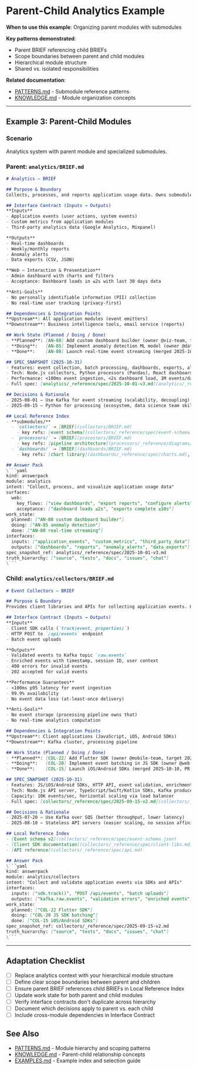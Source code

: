 # Parent-Child Analytics Example

**When to use this example**: Organizing parent modules with submodules

**Key patterns demonstrated**:
- Parent BRIEF referencing child BRIEFs
- Scope boundaries between parent and child modules
- Hierarchical module structure
- Shared vs. isolated responsibilities

**Related documentation**:
- [PATTERNS.md](../PATTERNS.md) - Submodule reference patterns
- [KNOWLEDGE.md](../KNOWLEDGE.md) - Module organization concepts

---

## Example 3: Parent-Child Modules

### Scenario
Analytics system with parent module and specialized submodules.

### Parent: `analytics/BRIEF.md`

```markdown
# Analytics — BRIEF

## Purpose & Boundary
Collects, processes, and reports application usage data. Owns submodules: `collectors/` (event collection), `processors/` (data pipeline), `dashboards/` (visualization).

## Interface Contract (Inputs → Outputs)
**Inputs**
- Application events (user actions, system events)
- Custom metrics from application modules
- Third-party analytics data (Google Analytics, Mixpanel)

**Outputs**
- Real-time dashboards
- Weekly/monthly reports
- Anomaly alerts
- Data exports (CSV, JSON)

**Web — Interaction & Presentation**
- Admin dashboard with charts and filters
- Acceptance: Dashboard loads in ≤2s with last 30 days data

**Anti-Goals**
- No personally identifiable information (PII) collection
- No real-time user tracking (privacy-first)

## Dependencies & Integration Points
**Upstream**: All application modules (event emitters)
**Downstream**: Business intelligence tools, email service (reports)

## Work State (Planned / Doing / Done)
- **Planned**: [AN-88] Add custom dashboard builder (owner @viz-team, target 2025-12-10)
- **Doing**:   [AN-85] Implement anomaly detection ML model (owner @data-team, started 2025-10-20)
- **Done**:    [AN-80] Launch real-time event streaming (merged 2025-10-15, PR #310)

## SPEC_SNAPSHOT (2025-10-31)
- Features: event collection, batch processing, dashboards, exports, alerting
- Tech: Node.js collectors, Python processors (Pandas), React dashboards, PostgreSQL
- Performance: <100ms event ingestion, <2s dashboard load, 1M events/day capacity
- Full spec: [analytics/_reference/spec/2025-10-01-v3.md](analytics/_reference/spec/2025-10-01-v3.md)

## Decisions & Rationale
- 2025-08-01 — Use Kafka for event streaming (scalability, decoupling)
- 2025-09-15 — Python for processing (ecosystem, data science team skills)

## Local Reference Index
- **submodules/**
  - `collectors/` → [BRIEF](collectors/BRIEF.md)
    - key refs: [event schema](collectors/_reference/spec/event-schema.json), [client libraries](collectors/_reference/spec/client-libs.md)
  - `processors/` → [BRIEF](processors/BRIEF.md)
    - key refs: [pipeline architecture](processors/_reference/diagrams/pipeline.svg), [batch jobs](processors/_reference/spec/batch-jobs.md)
  - `dashboards/` → [BRIEF](dashboards/BRIEF.md)
    - key refs: [chart library](dashboards/_reference/spec/charts.md), [API endpoints](dashboards/_reference/spec/api.md)

## Answer Pack
\```yaml
kind: answerpack
module: analytics
intent: "Collect, process, and visualize application usage data"
surfaces:
  web:
    key_flows: ["view dashboards", "export reports", "configure alerts"]
    acceptance: ["dashboard loads ≤2s", "exports complete ≤10s"]
work_state:
  planned: ["AN-88 custom dashboard builder"]
  doing: ["AN-85 anomaly detection"]
  done: ["AN-80 real-time streaming"]
interfaces:
  inputs: ["application_events", "custom_metrics", "third_party_data"]
  outputs: ["dashboards", "reports", "anomaly_alerts", "data_exports"]
spec_snapshot_ref: analytics/_reference/spec/2025-10-01-v3.md
truth_hierarchy: ["source", "tests", "docs", "issues", "chat"]
\```
```

### Child: `analytics/collectors/BRIEF.md`

```markdown
# Event Collectors — BRIEF

## Purpose & Boundary
Provides client libraries and APIs for collecting application events. Handles event validation, enrichment, and forwarding to processing pipeline. Does NOT process or store events long-term.

## Interface Contract (Inputs → Outputs)
**Inputs**
- Client SDK calls (`track(event, properties)`)
- HTTP POST to `/api/events` endpoint
- Batch event uploads

**Outputs**
- Validated events to Kafka topic `raw.events`
- Enriched events with timestamp, session ID, user context
- 400 errors for invalid events
- 202 accepted for valid events

**Performance Guarantees**
- <100ms p95 latency for event ingestion
- 99.9% availability
- No event data loss (at-least-once delivery)

**Anti-Goals**
- No event storage (processing pipeline owns that)
- No real-time analytics computation

## Dependencies & Integration Points
**Upstream**: Client applications (JavaScript, iOS, Android SDKs)
**Downstream**: Kafka cluster, processing pipeline

## Work State (Planned / Doing / Done)
- **Planned**: [COL-22] Add Flutter SDK (owner @mobile-team, target 2025-11-30)
- **Doing**:   [COL-20] Implement event batching in JS SDK (owner @web-team, started 2025-10-25)
- **Done**:    [COL-15] Launch iOS/Android SDKs (merged 2025-10-10, PR #290)

## SPEC_SNAPSHOT (2025-10-31)
- Features: JS/iOS/Android SDKs, HTTP API, event validation, enrichment, Kafka integration
- Tech: Node.js API server, TypeScript/Swift/Kotlin SDKs, Kafka producer
- Capacity: 10K events/sec, horizontal scaling via load balancer
- Full spec: [collectors/_reference/spec/2025-09-15-v2.md](collectors/_reference/spec/2025-09-15-v2.md)

## Decisions & Rationale
- 2025-07-20 — Use Kafka over SQS (better throughput, lower latency)
- 2025-08-10 — Stateless API servers (easier scaling, no session affinity needed)

## Local Reference Index
- [Event schema v2](collectors/_reference/spec/event-schema.json)
- [Client SDK documentation](collectors/_reference/spec/client-libs.md)
- [API reference](collectors/_reference/spec/api.md)

## Answer Pack
\```yaml
kind: answerpack
module: analytics/collectors
intent: "Collect and validate application events via SDKs and APIs"
interfaces:
  inputs: ["sdk.track()", "POST /api/events", "batch uploads"]
  outputs: ["kafka.raw.events", "validation errors", "enriched events"]
work_state:
  planned: ["COL-22 Flutter SDK"]
  doing: ["COL-20 JS SDK batching"]
  done: ["COL-15 iOS/Android SDKs"]
spec_snapshot_ref: collectors/_reference/spec/2025-09-15-v2.md
truth_hierarchy: ["source", "tests", "docs", "issues", "chat"]
\```
```

---

## Adaptation Checklist
- [ ] Replace analytics context with your hierarchical module structure
- [ ] Define clear scope boundaries between parent and children
- [ ] Ensure parent BRIEF references child BRIEFs in Local Reference Index
- [ ] Update work state for both parent and child modules
- [ ] Verify interface contracts don't duplicate across hierarchy
- [ ] Document which decisions apply to parent vs. each child
- [ ] Include cross-module dependencies in Interface Contract

## See Also
- [PATTERNS.md](../PATTERNS.md) - Module hierarchy and scoping patterns
- [KNOWLEDGE.md](../KNOWLEDGE.md) - Parent-child relationship concepts
- [EXAMPLES.md](../EXAMPLES.md) - Example index and selection guide
